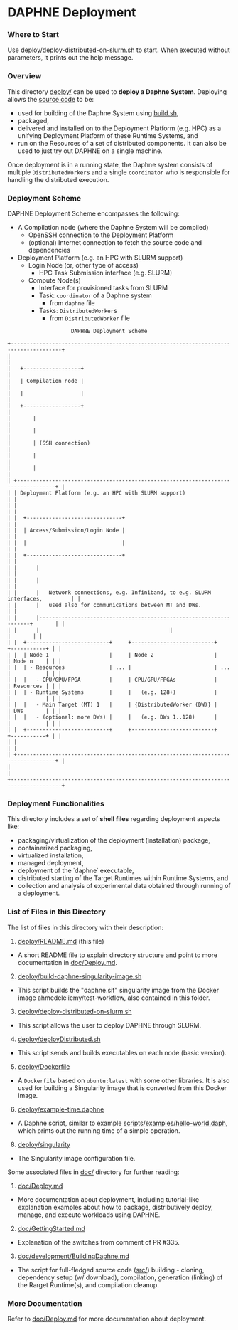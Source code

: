 <!--
Copyright 2022 The DAPHNE Consortium

Licensed under the Apache License, Version 2.0 (the "License");
you may not use this file except in compliance with the License.
You may obtain a copy of the License at

http://www.apache.org/licenses/LICENSE-2.0

Unless required by applicable law or agreed to in writing, software
distributed under the License is distributed on an "AS IS" BASIS,
WITHOUT WARRANTIES OR CONDITIONS OF ANY KIND, either express or implied.
See the License for the specific language governing permissions and
limitations under the License.
-->

# DAPHNE Deployment

### Where to Start

Use [deploy/deploy-distributed-on-slurm.sh](./deploy-distributed-on-slurm.sh) to start. When executed without parameters, it prints out the help message.

### Overview

This directory [deploy/](../deploy/) can be used to **deploy a Daphne System**.
Deploying allows the [source code](../src/) to be:
- used for building of the Daphne System using [build.sh](../build.sh),
- packaged,
- delivered and installed on to the Deployment Platform (e.g. HPC) as a unifying Deployment Platform of these Runtime Systems, and 
- run on the Resources of a set of distributed components.
It can also be used to just try out DAPHNE on a single machine.

Once deployment is in a running state, the Daphne system consists of multiple `DistributedWorker`s and a single `coordinator` who is responsible for handling the distributed execution.

### Deployment Scheme

DAPHNE Deployment Scheme encompasses the following:

- A Compilation node (where the Daphne System will be compiled)
  - OpenSSH connection to the Deployment Platform
  - (optional) Internet connection to fetch the source code and dependencies
- Deployment Platform (e.g. an HPC with SLURM support)
  - Login Node (or, other type of access)
    - HPC Task Submission interface (e.g. SLURM)
  - Compute Node(s)
    - Interface for provisioned tasks from SLURM
    - Task: `coordinator` of a Daphne system
      - from `daphne` file 
    - Tasks: `DistributedWorker`s
      - from `DistributedWorker` file

```
                    DAPHNE Deployment Scheme

+--------------------------------------------------------------------------------------+
|                                                                                      |
|   +------------------+                                                               |
|   | Compilation node |                                                               |
|   |                  |                                                               |
|   +------------------+                                                               |
|       |                                                                              |
|       |                                                                              |
|       | (SSH connection)                                                             |
|       |                                                                              |
|       |                                                                              |
| +----------------------------------------------------------------------------------+ |
| | Deployment Platform (e.g. an HPC with SLURM support)                             | |
| |                                                                                  | |
| |  +------------------------------+                                                | |
| |  | Access/Submission/Login Node |                                                | |
| |  |                              |                                                | |
| |  +------------------------------+                                                | |
| |      |                                                                           | |
| |      |                                                                           | |
| |      |   Network connections, e.g. Infiniband, to e.g. SLURM interfaces,         | |
| |      |   used also for communications between MT and DWs.                        | |
| |      |-------------------------------------------------------------------+       | |
| |      |                                         |                         |       | |
| |  +--------------------------+     +--------------------------+     +-----------+ | |
| |  | Node 1                   |     | Node 2                   |     | Node n    | | |
| |  | - Resources              | ... |                          | ... |           | | |
| |  |   - CPU/GPU/FPGA         |     | CPU/GPU/FPGAs            |     | Resources | | |
| |  | - Runtime Systems        |     |   (e.g. 128+)            |     |           | | |
| |  |   - Main Target (MT) 1   |     | {DistributedWorker (DW)} |     | DWs       | | |
| |  |   - (optional: more DWs) |     |   (e.g. DWs 1..128)      |     |           | | |
| |  +--------------------------+     +--------------------------+     +-----------+ | |
| |                                                                                  | |
| +----------------------------------------------------------------------------------+ |
|                                                                                      |
+--------------------------------------------------------------------------------------+
```

### Deployment Functionalities

This directory includes a set of **shell files** regarding deployment aspects like:
- packaging/virtualization of the deployment (installation) package,
- containerized packaging,
- virtualized installation,
- managed deployment,
- deployment of the ˙daphne˙ executable,
- distributed starting of the Target Runtimes within Runtime Systems, and
- collection and analysis of experimental data obtained through running of a deployment.

### List of Files in this Directory

The list of files in this directory with their description:

1. [deploy/README.md](README.md) (this file) 
  - A short README file to explain directory structure and point to more documentation in [doc/Deploy.md](../doc/Deploy.md).
2. [deploy/build-daphne-singularity-image.sh](build-daphne-singularity-image.sh)
  - This script builds the "daphne.sif" singularity image from the Docker image ahmedeleliemy/test-workflow, also contained in this folder.
3. [deploy/deploy-distributed-on-slurm.sh](deploy-distributed-on-slurm.sh)
  - This script allows the user to deploy DAPHNE through SLURM.
4. [deploy/deployDistributed.sh](deployDistributed.sh)
  - This script sends and builds executables on each node (basic version).
5. [deploy/Dockerfile](Dockerfile)
  - A `Dockerfile` based on `ubuntu:latest` with some other libraries. It is also used for building a Singularity image that is converted from this Docker image.
6. [deploy/example-time.daphne](example-time.daphne)
  - A Daphne script, similar to example [scripts/examples/hello-world.daph](../scripts/examples/hello-world.daph), which prints out the running time of a simple operation.
8. [deploy/singularity](singularity)
  - The Singularity image configuration file.

Some associated files in [doc/](../doc/) directory for further reading:

1. [doc/Deploy.md](../doc/Deploy.md) 
  - More documentation about deployment, including tutorial-like explanation examples about how to package, distributively deploy, manage, and execute workloads using DAPHNE.
2. [doc/GettingStarted.md](../doc/GettingStarted.md)
  - Explanation of the switches from comment of PR #335.
3. [doc/development/BuildingDaphne.md](../doc/development/BuildingDaphne.md)
  - The script for full-fledged source code ([src/](../src/)) building - cloning, dependency setup (w/ download), compilation, generation (linking) of the Rarget Runtime(s), and compilation cleanup.

### More Documentation

Refer to [doc/Deploy.md](../doc/Deploy.md) for more documentation about deployment.
